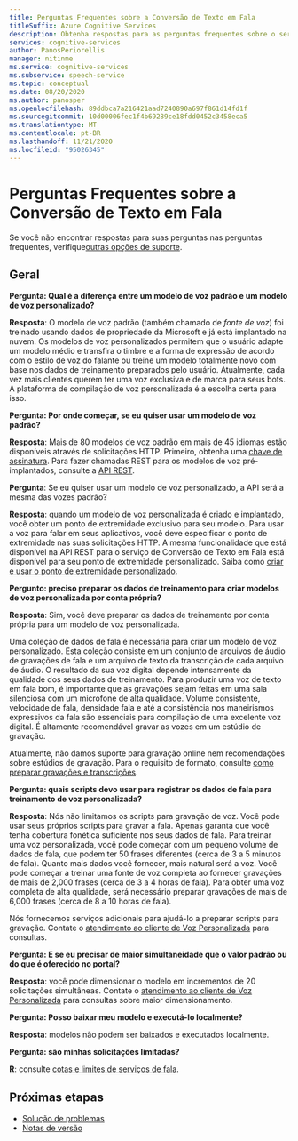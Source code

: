 ```yaml
---
title: Perguntas Frequentes sobre a Conversão de Texto em Fala
titleSuffix: Azure Cognitive Services
description: Obtenha respostas para as perguntas frequentes sobre o serviço de Conversão de Texto em Fala.
services: cognitive-services
author: PanosPeriorellis
manager: nitinme
ms.service: cognitive-services
ms.subservice: speech-service
ms.topic: conceptual
ms.date: 08/20/2020
ms.author: panosper
ms.openlocfilehash: 89ddbca7a216421aad7240890a697f861d14fd1f
ms.sourcegitcommit: 10d00006fec1f4b69289ce18fdd0452c3458eca5
ms.translationtype: MT
ms.contentlocale: pt-BR
ms.lasthandoff: 11/21/2020
ms.locfileid: "95026345"
---
```

# <a name="text-to-speech-frequently-asked-questions"></a>Perguntas Frequentes sobre a Conversão de Texto em Fala

Se você não encontrar respostas para suas perguntas nas perguntas frequentes, verifique[outras opções de suporte](../cognitive-services-support-options.md?context=%252fazure%252fcognitive-services%252fspeech-service%252fcontext%252fcontext%253fcontext%253d%252fazure%252fcognitive-services%252fspeech-service%252fcontext%252fcontext).

## <a name="general"></a>Geral

**Pergunta: Qual é a diferença entre um modelo de voz padrão e um modelo de voz personalizado?**

**Resposta**: O modelo de voz padrão (também chamado de _fonte de voz_) foi treinado usando dados de propriedade da Microsoft e já está implantado na nuvem. Os modelos de voz personalizados permitem que o usuário adapte um modelo médio e transfira o timbre e a forma de expressão de acordo com o estilo de voz do falante ou treine um modelo totalmente novo com base nos dados de treinamento preparados pelo usuário. Atualmente, cada vez mais clientes querem ter uma voz exclusiva e de marca para seus bots. A plataforma de compilação de voz personalizada é a escolha certa para isso.

**Pergunta: Por onde começar, se eu quiser usar um modelo de voz padrão?**

**Resposta**: Mais de 80 modelos de voz padrão em mais de 45 idiomas estão disponíveis através de solicitações HTTP. Primeiro, obtenha uma [chave de assinatura](./overview.md#try-the-speech-service-for-free). Para fazer chamadas REST para os modelos de voz pré-implantados, consulte a [API REST](./overview.md#reference-docs).

**Pergunta**: Se eu quiser usar um modelo de voz personalizado, a API será a mesma das vozes padrão?

**Resposta**: quando um modelo de voz personalizada é criado e implantado, você obter um ponto de extremidade exclusivo para seu modelo. Para usar a voz para falar em seus aplicativos, você deve especificar o ponto de extremidade nas suas solicitações HTTP. A mesma funcionalidade que está disponível na API REST para o serviço de Conversão de Texto em Fala está disponível para seu ponto de extremidade personalizado. Saiba como [criar e usar o ponto de extremidade personalizado](./how-to-custom-voice-create-voice.md#create-and-use-a-custom-voice-endpoint).

**Pergunto: preciso preparar os dados de treinamento para criar modelos de voz personalizada por conta própria?**

**Resposta**: Sim, você deve preparar os dados de treinamento por conta própria para um modelo de voz personalizada.

Uma coleção de dados de fala é necessária para criar um modelo de voz personalizado. Esta coleção consiste em um conjunto de arquivos de áudio de gravações de fala e um arquivo de texto da transcrição de cada arquivo de áudio. O resultado da sua voz digital depende intensamente da qualidade dos seus dados de treinamento. Para produzir uma voz de texto em fala bom, é importante que as gravações sejam feitas em uma sala silenciosa com um microfone de alta qualidade. Volume consistente, velocidade de fala, densidade fala e até a consistência nos maneirismos expressivos da fala são essenciais para compilação de uma excelente voz digital. É altamente recomendável gravar as vozes em um estúdio de gravação.

Atualmente, não damos suporte para gravação online nem recomendações sobre estúdios de gravação. Para o requisito de formato, consulte [como preparar gravações e transcrições](./how-to-custom-voice-create-voice.md).

**Pergunta: quais scripts devo usar para registrar os dados de fala para treinamento de voz personalizada?**

**Resposta**: Nós não limitamos os scripts para gravação de voz. Você pode usar seus próprios scripts para gravar a fala. Apenas garanta que você tenha cobertura fonética suficiente nos seus dados de fala. Para treinar uma voz personalizada, você pode começar com um pequeno volume de dados de fala, que podem ter 50 frases diferentes (cerca de 3 a 5 minutos de fala). Quanto mais dados você fornecer, mais natural será a voz. Você pode começar a treinar uma fonte de voz completa ao fornecer gravações de mais de 2,000 frases (cerca de 3 a 4 horas de fala). Para obter uma voz completa de alta qualidade, será necessário preparar gravações de mais de 6,000 frases (cerca de 8 a 10 horas de fala).

Nós fornecemos serviços adicionais para ajudá-lo a preparar scripts para gravação. Contate o [atendimento ao cliente de Voz Personalizada](mailto:customvoice@microsoft.com?subject=Inquiries%20about%20scripts%20generation%20for%20Custom%20Voice%20creation) para consultas.

**Pergunta: E se eu precisar de maior simultaneidade que o valor padrão ou do que é oferecido no portal?**

**Resposta**: você pode dimensionar o modelo em incrementos de 20 solicitações simultâneas. Contate o [atendimento ao cliente de Voz Personalizada](mailto:customvoice@microsoft.com?subject=Inquiries%20about%20scripts%20generation%20for%20Custom%20Voice%20creation) para consultas sobre maior dimensionamento.

**Pergunta: Posso baixar meu modelo e executá-lo localmente?**

**Resposta**: modelos não podem ser baixados e executados localmente.

**Pergunta: são minhas solicitações limitadas?**

**R**: consulte [cotas e limites de serviços de fala](speech-services-quotas-and-limits.md).

## <a name="next-steps"></a>Próximas etapas

- [Solução de problemas](troubleshooting.md)
- [Notas de versão](releasenotes.md)